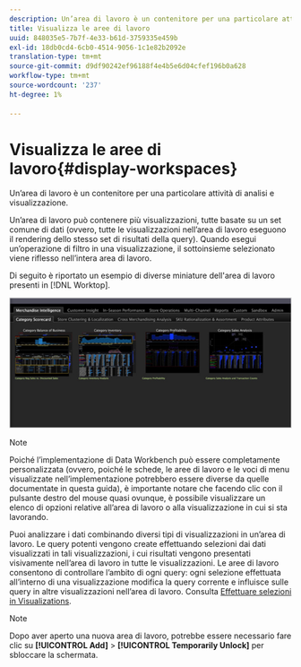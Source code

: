 ```yaml
---
description: Un’area di lavoro è un contenitore per una particolare attività di analisi e visualizzazione.
title: Visualizza le aree di lavoro
uuid: 848035e5-7b7f-4e33-b61d-3759335e459b
exl-id: 18db0cd4-6cb0-4514-9056-1c1e82b2092e
translation-type: tm+mt
source-git-commit: d9df90242ef96188f4e4b5e6d04cfef196b0a628
workflow-type: tm+mt
source-wordcount: '237'
ht-degree: 1%

---
```


# Visualizza le aree di lavoro{#display-workspaces}

Un’area di lavoro è un contenitore per una particolare attività di analisi e visualizzazione.

Un’area di lavoro può contenere più visualizzazioni, tutte basate su un set comune di dati (ovvero, tutte le visualizzazioni nell’area di lavoro eseguono il rendering dello stesso set di risultati della query). Quando esegui un’operazione di filtro in una visualizzazione, il sottoinsieme selezionato viene riflesso nell’intera area di lavoro.

Di seguito è riportato un esempio di diverse miniature dell&#39;area di lavoro presenti in [!DNL Worktop].

![](assets/client-wksp.png)

>[!NOTE]
>
>Poiché l’implementazione di Data Workbench può essere completamente personalizzata (ovvero, poiché le schede, le aree di lavoro e le voci di menu visualizzate nell’implementazione potrebbero essere diverse da quelle documentate in questa guida), è importante notare che facendo clic con il pulsante destro del mouse quasi ovunque, è possibile visualizzare un elenco di opzioni relative all’area di lavoro o alla visualizzazione in cui si sta lavorando.

Puoi analizzare i dati combinando diversi tipi di visualizzazioni in un’area di lavoro. Le query potenti vengono create effettuando selezioni dai dati visualizzati in tali visualizzazioni, i cui risultati vengono presentati visivamente nell’area di lavoro in tutte le visualizzazioni. Le aree di lavoro consentono di controllare l’ambito di ogni query: ogni selezione effettuata all’interno di una visualizzazione modifica la query corrente e influisce sulle query in altre visualizzazioni nell’area di lavoro. Consulta [Effettuare selezioni in Visualizations](../../../home/c-get-started/c-vis/c-sel-vis/c-sel-vis.md#concept-012870ec22c7476e9afbf3b8b2515746).

>[!NOTE]
>
>Dopo aver aperto una nuova area di lavoro, potrebbe essere necessario fare clic su **[!UICONTROL Add]** > **[!UICONTROL Temporarily Unlock]** per sbloccare la schermata.

